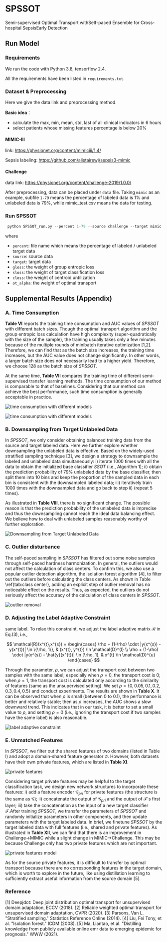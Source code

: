 # SPSSOT

Semi-supervised Optimal Transport withSelf-paced Ensemble for Cross-hospital SepsisEarly Detection

## Run Model

### Requirements

We run the code with Python 3.8, tensorflow 2.4.

All the requirements have been listed in `requirements.txt`.

### Dataset & Preprocessing

Here we give the data link and preprocessing method.

**Basic idea**：

- calculate the max, min, mean, std, last of all clinical indicators in 6 hours
- select patients whose missing features percentage is below 20%

#### MIMIC-III

link: https://physionet.org/content/mimiciii/1.4/

Sepsis labeling: https://github.com/alistairewj/sepsis3-mimic

#### Challenge

data link: https://physionet.org/content/challenge-2019/1.0.0/

After preprocessing, data can be placed under `data` file. Taking `mimic` as an example, subfile `1-79` means the percentage of labeled data is 1% and unlabeled data is 79%, while mimic_test.csv means the data for testing.

### Run SPSSOT

```python
 python SPSSOT_run.py --percent 1-79 --source challenge --target mimic --gloss 0.5 --sloss 1.0 --closs 0.15 --ot_alpha 0.1
```

where

- `percent`: file name which means the percentage of labeled / unlabeled target data
- `source`: source data
- `target`: target data
- `gloss`: the weight of group entropic loss
- `sloss`: the weight of target classification loss
- `closs`: the weight of centroid untilization
- `ot_alpha`: the weight of optimal transport

## Supplemental Results (Appendix)

### A. Time Consumption

**Table VI** reports the training time consumption and AUC values of *SPSSOT* with different batch sizes. Though the optimal transport algorithm and the group entropic loss calculation have high complexity (super-quadratically with the size of the sample), the training usually takes only a few minutes because of the multiple rounds of minibatch iterative optimization [1,2]. Therefore, we can find that as the batch size increases, the training time increases, but the AUC value does not change significantly. In other words, a larger batch size does not necessarily lead to a higher yield. Therefore, we choose 128 as the batch size of *SPSSOT*.

At the same time, **Table VII** compares the training time of different semi-supervised transfer learning methods. The time consumption of our method is comparable to that of baselines. Considering that our method can achieve the best performance, such time consumption is generally acceptable in practice.

![time consumption with different models](./figures/A.tableVI.png)

![time consumption with different models](./figures/A.tableVII.png)

### B. Downsampling from Target Unlabeled Data

In *SPSSOT*, we only consider obtaining balanced training data from the source and target labeled data. Here we further explore whether downsampling the unlabeled data is effective. Based on the widely-used stratified sampling technique [3], we design a strategy to downsample the labeled and unlabeled data simultaneously: i) iterate 1000 times with all the data to obtain the initialized base classifier *SSOT* (i.e., Algorithm 1); ii) obtain the prediction probability of 79% unlabeled data by the base classifier, then split them into 10 bins and keep the proportion of the sampled data in each bin is consistent with the downsampled labeled data; iii) iteratively train 1000 times with the downsampled data and go back to step ii) (repeat 5 times).

As illustrated in **Table VIII**, there is no significant change. The possible reason is that the prediction probability of the unlabeled data is imprecise and thus the downsampling cannot reach the ideal data balancing effect. We believe how to deal with unlabeled samples reasonably worthy of further exploration.

![Downsampling from Target Unlabeled Data](./figures/B.tableVIII.png)   


### C. Outlier disturbance

The self-paced sampling in *SPSSOT* has filtered out some noise samples through self-paced hardness harmonization. In general, the outliers would not affect the calculation of class centers.
To confirm this, we also use a popular outlier detection algorithm, the isolation forest algorithm [4], to filter out the outliers before calculating the class centers.
As shown in Table \ref{tab:class center}, adding an explicit step of outlier removal has no noticeable effect on the results. Thus, as expected, the outliers do not seriously affect the accuracy of the calculation of class centers in *SPSSOT*.

![outlier removal](./figures/C.tableIX.png)

### D. Adjusting the Label Adaptive Constraint

same label.
To relax this constraint, we adjust the label adaptive matrix $\mathcal{R}$ in Eq.(3), i.e.,

$$
\mathcal{R}(x^{t},x^{s}) = \begin{cases}
    \rho + (1-\rho) \cdot |y(x^{s}) - y(x^{t})| \in \{\rho, 1\}, & (x^{t}, y^{t}) \in \mathcal{D}^{l} \\
    \rho + (1-\rho) \cdot |y(x^{s}) - \hat{y}(x^{t})| \in [\rho, 1], & x^{t} \in \mathcal{D}^{u}
    \end{cases}
$$

Through the parameter, $\rho$, we can adjust the transport cost between two samples with the same label; especially when $\rho = 0$, the transport cost is 0; when $\rho =1$, the transport cost is calculated only according to the similarity of features (same as the unsupervised setting). We set $\rho = \{0, 0.05, 0.1, 0.2, 0.3, 0.4, 0.5\}$ and conduct experiments. The results are shown in **Table X**. It can be observed that when $\rho$ is small (between 0 to 0.1), the performance is better and relatively stable; then as $\rho$ increases, the AUC shows a slow downward trend. This indicates that in our task, it is better to set a small value to $\rho$, and setting $\rho = 0$ (i.e., ignoring the transport cost if two samples have the same label) is also reasonable.

![label adaptive constraint](./figures/D.tableX.png)

### E. Unmatched Features

In *SPSSOT*, we filter out the shared features of two domains (listed in Table I) and adopt a domain-shared feature generator $\mathcal{G}$. However, both datasets have their own private features, which are listed in **Table XI**.

![private faetures](./figures/E.tableXI.png)

Considering target private features may be helpful to the target classification task, we design new network structures to incorporate these features: i) add a feature encoder $\mathcal{G}_{pri}$ for private features (the structure is the same as $\mathcal{G}$); ii) concatenate the output of $\mathcal{G}_{pri}$ and the output of $\mathcal{F}$'s first layer; iii) take the concatenation as the input of a new target classifier $\mathcal{F}$.After training *SPSSOT*, we transfer the parameters of *SPSSOT* and randomly initialize parameters in other components, and then update parameters with the target labeled data. In brief, we finetune *SPSSOT* by the target labeled data with full features (i.e., shared and private features). As illustrated in **Table XII**, we can find that there is an improvement in Challenge$\to$MIMIC while a slight change in MIMIC$\to$Challenge. This may be because Challenge only has two private features which are not important.

![private faetures model](./figures/E.tableXII.png)

As for the source private features, it is difficult to transfer by optimal transport because there are no corresponding features in the target domain, which is worth to explore in the future, like using distillation learning to sufficiently extract useful information from the source domain [5].

### Reference

[1] Deepjdot: Deep joint distribution optimal transport for unsupervised domain adaptation, ECCV (2018).
[2] Reliable weighted optimal transport for unsupervised domain adaptation, CVPR (2020).
[3] Parsons, Van L. "Stratified sampling." Statistics Reference Online (2014).
[4] Liu, Fei Tony, et al. "Isolation forest." ICDM (2008).
[5] Ma, Liantao, et al. "Distilling knowledge from publicly available online emr data to emerging epidemic for prognosis." WWW (2021).

